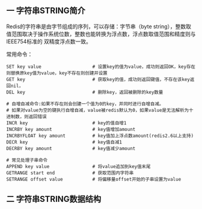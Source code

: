 ## 一 字符串STRING简介

Redis的字符串是由字节组成的序列，可以存储：字节串（byte string），整数取值范围取决于操作系统位数，整数也能转换为浮点数，浮点数取值范围和精度则与IEEE754标准的 双精度浮点数一致。

常用命令：
```
SET key value                   # 设置key的值为value，成功则返回OK，key存在则替换原key值为value，key不存在则创建并设置
GET key                         # 获取key的值，成功则返回键值，不存在该key返回nil，
DEL key                         # 删除key，返回被删除的key数量

# 自增自减命令:如果不存在则会创建一个值为0的key，并同时进行自增自减。 
# 如果对value为空的键执行自增自减，value被redis默认为0，如果value是无法解析为十进制数，则返回错误
INCR key                        # key的值自增1
INCRBY key amount               # key值增加amount
INCRBYFLOAT key amount          # key值加上浮点数amount(redis2.6以上支持)
DECR key                        # key值自减1
DECRBY key amount               # key值减少amount

# 常见处理子串命令
APPEND key value                # 将value追加到key值末尾
GETRANGE start end              # 获取范围内字符串
SETRANGE offset value           # 将偏移量offset开始的子串设置为value
```

## 二 字符串STRING数据结构